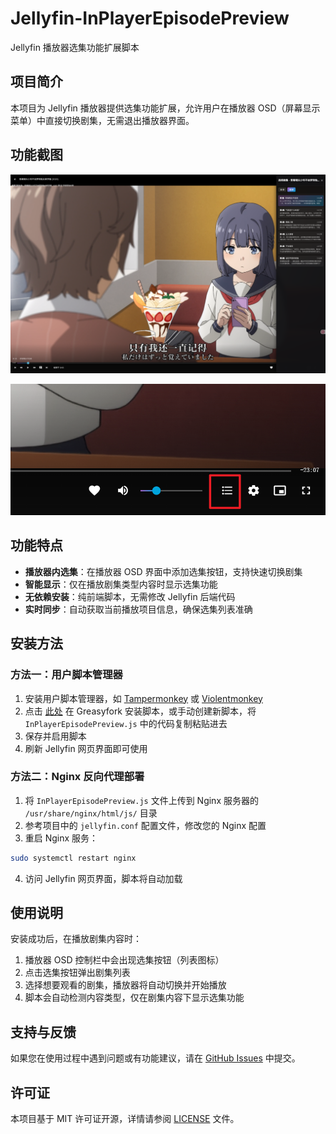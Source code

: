 # Jellyfin-InPlayerEpisodePreview

Jellyfin 播放器选集功能扩展脚本

## 项目简介

本项目为 Jellyfin 播放器提供选集功能扩展，允许用户在播放器 OSD（屏幕显示菜单）中直接切换剧集，无需退出播放器界面。

## 功能截图

![功能演示 1](img/1.png)

![功能演示 2](img/2.png)

## 功能特点

- **播放器内选集**：在播放器 OSD 界面中添加选集按钮，支持快速切换剧集
- **智能显示**：仅在播放剧集类型内容时显示选集功能
- **无依赖安装**：纯前端脚本，无需修改 Jellyfin 后端代码
- **实时同步**：自动获取当前播放项目信息，确保选集列表准确

## 安装方法

### 方法一：用户脚本管理器

1. 安装用户脚本管理器，如 [Tampermonkey](https://www.tampermonkey.net/) 或 [Violentmonkey](https://violentmonkey.github.io/)
2. 点击 [此处](https://greasyfork.org/zh-CN/scripts/545514-jellyfin-%E6%92%AD%E6%94%BE%E5%99%A8%E9%80%89%E9%9B%86%E5%8A%9F%E8%83%BD) 在 Greasyfork 安装脚本，或手动创建新脚本，将 `InPlayerEpisodePreview.js` 中的代码复制粘贴进去
3. 保存并启用脚本
4. 刷新 Jellyfin 网页界面即可使用

### 方法二：Nginx 反向代理部署

1. 将 `InPlayerEpisodePreview.js` 文件上传到 Nginx 服务器的 `/usr/share/nginx/html/js/` 目录
2. 参考项目中的 `jellyfin.conf` 配置文件，修改您的 Nginx 配置
3. 重启 Nginx 服务：

```bash
sudo systemctl restart nginx
```

4. 访问 Jellyfin 网页界面，脚本将自动加载


## 使用说明

安装成功后，在播放剧集内容时：

1. 播放器 OSD 控制栏中会出现选集按钮（列表图标）
2. 点击选集按钮弹出剧集列表
3. 选择想要观看的剧集，播放器将自动切换并开始播放
4. 脚本会自动检测内容类型，仅在剧集内容下显示选集功能

## 支持与反馈

如果您在使用过程中遇到问题或有功能建议，请在 [GitHub Issues](https://github.com/guiyuanyuanbao/Jellyfin-InPlayerEpisodePreview/issues) 中提交。

## 许可证

本项目基于 MIT 许可证开源，详情请参阅 [LICENSE](LICENSE) 文件。
